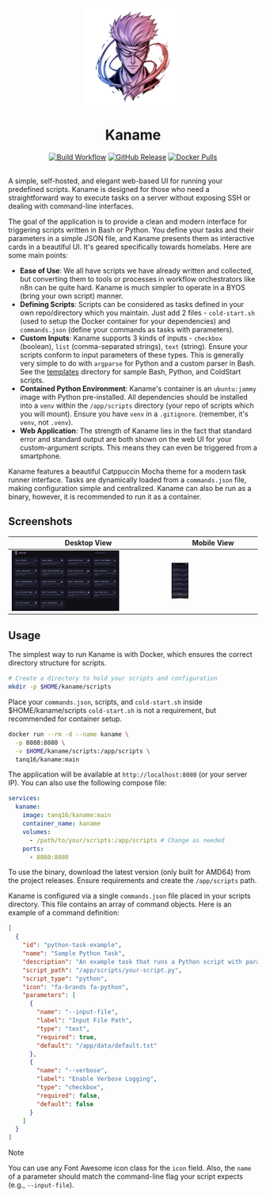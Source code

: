 <div align="center">
  <img src=".github/assets/logo.png" alt="Kaname Logo" width="200">
  <h1>Kaname</h1>

  <a href="https://github.com/tanq16/kaname/actions/workflows/release.yml"><img alt="Build Workflow" src="https://github.com/tanq16/kaname/actions/workflows/release.yml/badge.svg"></a>&nbsp;<a href="https://github.com/Tanq16/kaname/releases"><img alt="GitHub Release" src="https://img.shields.io/github/v/release/tanq16/kaname"></a>&nbsp;<a href="https://hub.docker.com/r/tanq16/kaname"><img alt="Docker Pulls" src="https://img.shields.io/docker/pulls/tanq16/kaname"></a><br><br>
</div>

A simple, self-hosted, and elegant web-based UI for running your predefined scripts. Kaname is designed for those who need a straightforward way to execute tasks on a server without exposing SSH or dealing with command-line interfaces.

The goal of the application is to provide a clean and modern interface for triggering scripts written in Bash or Python. You define your tasks and their parameters in a simple JSON file, and Kaname presents them as interactive cards in a beautiful UI. It's geared specifically towards homelabs. Here are some main points:

- **Ease of Use**: We all have scripts we have already written and collected, but converting them to tools or processes in workflow orchestrators like n8n can be quite hard. Kaname is much simpler to operate in a BYOS (bring your own script) manner.
- **Defining Scripts**: Scripts can be considered as tasks defined in your own repo/directory which you maintain. Just add 2 files - `cold-start.sh` (used to setup the Docker container for your dependencies) and `commands.json` (define your commands as tasks with parameters).
- **Custom Inputs**: Kaname supports 3 kinds of inputs - `checkbox` (boolean), `list` (comma-separated strings), `text` (string). Ensure your scripts conform to input parameters of these types. This is generally very simple to do with `argparse` for Python and a custom parser in Bash. See the [templates](/templates/) directory for sample Bash, Python, and ColdStart scripts.
- **Contained Python Environment**: Kaname's container is an `ubuntu:jammy` image with Python pre-installed. All dependencies should be installed into a `venv` within the `/app/scripts` directory (your repo of scripts which you will mount). Ensure you have `venv` in a `.gitignore`. (remember, it's `venv`, not `.venv`).
- **Web Application**: The strength of Kaname lies in the fact that standard error and standard output are both shown on the web UI for your custom-argument scripts. This means they can even be triggered from a smartphone.

Kaname features a beautiful Catppuccin Mocha theme for a modern task runner interface. Tasks are dynamically loaded from a `commands.json` file, making configuration simple and centralized. Kaname can also be run as a binary, however, it is recommended to run it as a container.

## Screenshots

| Desktop View | Mobile View |
| --- | --- |
| <img src=".github/assets/rec.gif" width="70%"> | <img src=".github/assets/recm.gif" width="20%"> |

## Usage

The simplest way to run Kaname is with Docker, which ensures the correct directory structure for scripts.

```bash
# Create a directory to hold your scripts and configuration
mkdir -p $HOME/kaname/scripts
```

Place your `commands.json`, scripts, and `cold-start.sh` inside $HOME/kaname/scripts `cold-start.sh` is not a requirement, but recommended for container setup.

```bash
docker run --rm -d --name kaname \
  -p 8080:8080 \
  -v $HOME/kaname/scripts:/app/scripts \
  tanq16/kaname:main
```

The application will be available at `http://localhost:8080` (or your server IP). You can also use the following compose file:

```yaml
services:
  kaname:
    image: tanq16/kaname:main
    container_name: kaname
    volumes:
      - /path/to/your/scripts:/app/scripts # Change as needed
    ports:
      - 8080:8080
```

To use the binary, download the latest version (only built for AMD64) from the project releases. Ensure requirements and create the `/app/scripts` path.

Kaname is configured via a single `commands.json` file placed in your scripts directory. This file contains an array of command objects. Here is an example of a command definition:

```json
[
  {
    "id": "python-task-example",
    "name": "Sample Python Task",
    "description": "An example task that runs a Python script with parameters.",
    "script_path": "/app/scripts/your-script.py",
    "script_type": "python",
    "icon": "fa-brands fa-python",
    "parameters": [
      {
        "name": "--input-file",
        "label": "Input File Path",
        "type": "text",
        "required": true,
        "default": "/app/data/default.txt"
      },
      {
        "name": "--verbose",
        "label": "Enable Verbose Logging",
        "type": "checkbox",
        "required": false,
        "default": false
      }
    ]
  }
]
```

> [!NOTE]
> You can use any Font Awesome icon class for the `icon` field. Also, the `name` of a parameter should match the command-line flag your script expects (e.g., `--input-file`).
